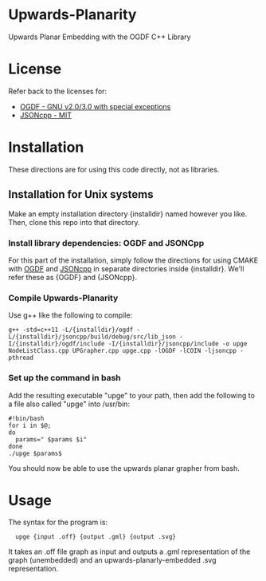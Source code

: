 # Upwards-Planarity
Upwards Planar Embedding with the OGDF C++ Library

# License
Refer back to the licenses for:
* [OGDF - GNU v2.0/3.0 with special exceptions](https://github.com/ogdf/ogdf/blob/ee4a91cc823e1bc16825a23e0c543aa77e749512/LICENSE.txt)
* [JSONcpp - MIT](https://github.com/open-source-parsers/jsoncpp/blob/master/LICENSE)

# Installation
These directions are for using this code directly, not as libraries.
## Installation for Unix systems
Make an empty installation directory {installdir} named however you like. Then, clone this repo into that directory.
### Install library dependencies: OGDF and JSONCpp
For this part of the installation, simply follow the directions for using CMAKE with [OGDF]() and [JSONcpp]() in separate directories inside {installdir}. We'll refer these as {OGDF} and {JSONcpp}.
### Compile Upwards-Planarity
Use g++ like the following to compile:
```shell
g++ -std=c++11 -L/{installdir}/ogdf -L/{installdir}/jsoncpp/build/debug/src/lib_json -I/{installdir}/ogdf/include -I/{installdir}/jsoncpp/include -o upge NodeListClass.cpp UPGrapher.cpp upge.cpp -lOGDF -lCOIN -ljsoncpp -pthread
```
### Set up the command in bash
Add the resulting executable "upge" to your path, then add the following to a file also called "upge" into /usr/bin:
```shell
#!bin/bash
for i in $@;
do
  params=" $params $i"
done
./upge $params$
```
You should now be able to use the upwards planar grapher from bash.

# Usage
The syntax for the program is:
```shell
  upge {input .off} {output .gml} {output .svg}
```
It takes an .off file graph as input and outputs a .gml representation of the graph (unembedded) and an upwards-planarly-embedded .svg representation.
